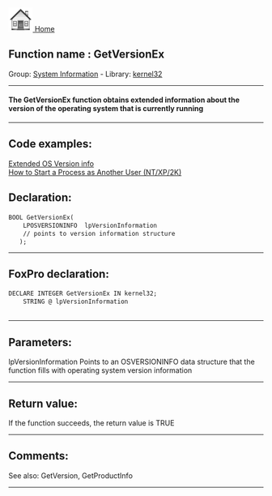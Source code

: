 [<img src="../../images/home.png"> Home ](https://github.com/VFPX/Win32API)  

## Function name : GetVersionEx
Group: [System Information](../../functions_group.md#System_Information)  -  Library: [kernel32](../../../libraries.md#kernel32)  
***  


#### The GetVersionEx function obtains extended information about the version of the operating system that is currently running
***  


## Code examples:
[Extended OS Version info](../../samples/sample_023.md)  
[How to Start a Process as Another User (NT/XP/2K)](../../samples/sample_426.md)  

## Declaration:
```foxpro  
BOOL GetVersionEx(
    LPOSVERSIONINFO  lpVersionInformation 	
	// points to version information structure
   );  
```  
***  


## FoxPro declaration:
```foxpro  
DECLARE INTEGER GetVersionEx IN kernel32;
	STRING @ lpVersionInformation
  
```  
***  


## Parameters:
lpVersionInformation
Points to an OSVERSIONINFO data structure that the function fills with operating system version information  
***  


## Return value:
If the function succeeds, the return value is TRUE  
***  


## Comments:
See also: GetVersion, GetProductInfo   
  
***  

